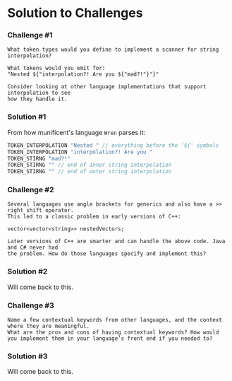 # Solution to Challenges 

### Challenge #1
```
What token types would you define to implement a scanner for string interpolation? 

What tokens would you emit for:
"Nested ${"interpolation?! Are you ${"mad?!"}"}"

Consider looking at other language implementations that support interpolation to see 
how they handle it.
```
### Solution #1 

From how munificent's language `Wren` parses it: 

```c++
TOKEN_INTERPOLATION "Nested " // everything before the '${' symbols
TOKEN_INTERPOLATION "interpolation?! Are you "
TOKEN_STIRNG "mad?!" 
TOKEN_STIRNG "" // end of inner string interpolation
TOKEN_STIRNG "" // end of outer string interpolation
```

### Challenge #2 
```
Several languages use angle brackets for generics and also have a >> right shift operator. 
This led to a classic problem in early versions of C++: 

vector<vector<string>> nestedVectors; 

Later versions of C++ are smarter and can handle the above code. Java and C# never had 
the problem. How do those languages specify and implement this?

```

### Solution #2

Will come back to this.

### Challenge #3 
```
Name a few contextual keywords from other languages, and the context where they are meaningful.
What are the pros and cons of having contextual keywords? How would you implement them in your language’s front end if you needed to?
```

### Solution #3 

Will come back to this.

